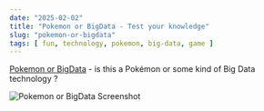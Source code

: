 ```yaml
---
date: "2025-02-02"
title: "Pokemon or BigData - Test your knowledge"
slug: "pokemon-or-bigdata"
tags: [ fun, technology, pokemon, big-data, game ]
---
```




[Pokemon or BigData][1] - is this a Pokémon or some kind of Big Data technology ?

![Pokemon or BigData Screenshot][2]



   [1]: https://pixelastic.github.io/pokemonorbigdata/
   [2]: /saves/2025/02/images/pokemon-or-bigdata.png
